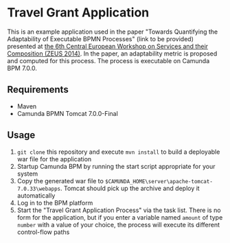 # Travel Grant Application

This is an example application used in the paper "Towards Quantifying the Adaptability of Executable BPMN Processes" (link to be provided) presented at [the 6th Central European Workshop on Services and their Composition (ZEUS 2014)](http://zeus2014.org/ZEUS/). In the paper, an adaptability metric is proposed and computed for this process. The process is executable on Camunda BPM 7.0.0.

## Requirements
 - Maven
 - Camunda BPMN Tomcat 7.0.0-Final
 
## Usage
 1. `git clone` this repository and execute `mvn install` to build a deployable war file for the application 
 2. Startup Camunda BPM by running the start script appropriate for your system
 3. Copy the generated war file to `$CAMUNDA_HOME\server\apache-tomcat-7.0.33\webapps`. Tomcat should pick up the archive and deploy it automatically
 4. Log in to the BPM platform
 5. Start the "Travel Grant Application Process" via the task list. There is no form for the application, but if you enter a variable named `amount` of type `number` with a value of your choice, the process will execute its different control-flow paths
 
 